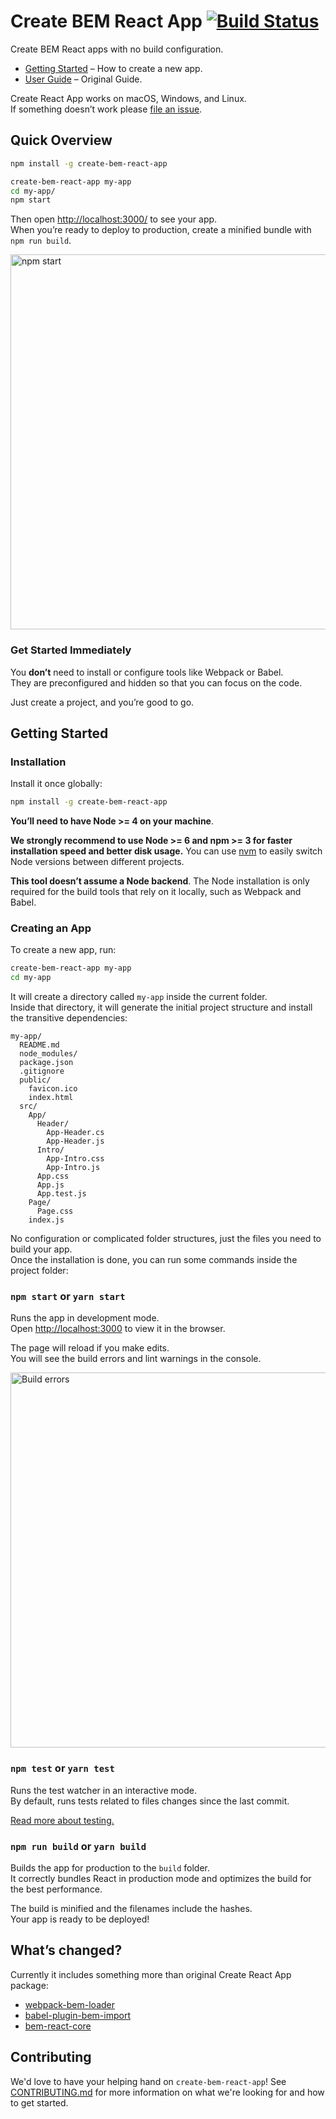 # Create BEM React App [![Build Status](https://travis-ci.org/awinogradov/create-bem-react-app.svg?branch=master)](https://travis-ci.org/awinogradov/create-bem-react-app)

Create BEM React apps with no build configuration.

* [Getting Started](#getting-started) – How to create a new app.
* [User Guide](https://github.com/facebookincubator/create-react-app) – Original Guide.

Create React App works on macOS, Windows, and Linux.<br>
If something doesn’t work please [file an issue](https://github.com/awinogradov/create-bem-react-app/issues/new).

## Quick Overview

```sh
npm install -g create-bem-react-app

create-bem-react-app my-app
cd my-app/
npm start
```

Then open [http://localhost:3000/](http://localhost:3000/) to see your app.<br>
When you’re ready to deploy to production, create a minified bundle with `npm run build`.

<img src='https://camo.githubusercontent.com/506a5a0a33aebed2bf0d24d3999af7f582b31808/687474703a2f2f692e696d6775722e636f6d2f616d794e66434e2e706e67' width='600' alt='npm start'>

### Get Started Immediately

You **don’t** need to install or configure tools like Webpack or Babel.<br>
They are preconfigured and hidden so that you can focus on the code.

Just create a project, and you’re good to go.

## Getting Started

### Installation

Install it once globally:

```sh
npm install -g create-bem-react-app
```

**You’ll need to have Node >= 4 on your machine**.

**We strongly recommend to use Node >= 6 and npm >= 3 for faster installation speed and better disk usage.** You can use [nvm](https://github.com/creationix/nvm#usage) to easily switch Node versions between different projects.

**This tool doesn’t assume a Node backend**. The Node installation is only required for the build tools that rely on it locally, such as Webpack and Babel.

### Creating an App

To create a new app, run:

```sh
create-bem-react-app my-app
cd my-app
```

It will create a directory called `my-app` inside the current folder.<br>
Inside that directory, it will generate the initial project structure and install the transitive dependencies:

```
my-app/
  README.md
  node_modules/
  package.json
  .gitignore
  public/
    favicon.ico
    index.html
  src/
    App/
      Header/
        App-Header.cs
        App-Header.js
      Intro/
        App-Intro.css
        App-Intro.js
      App.css
      App.js
      App.test.js
    Page/
      Page.css
    index.js
```

No configuration or complicated folder structures, just the files you need to build your app.<br>
Once the installation is done, you can run some commands inside the project folder:

### `npm start` or `yarn start`

Runs the app in development mode.<br>
Open [http://localhost:3000](http://localhost:3000) to view it in the browser.

The page will reload if you make edits.<br>
You will see the build errors and lint warnings in the console.

<img src='https://camo.githubusercontent.com/41678b3254cf583d3186c365528553c7ada53c6e/687474703a2f2f692e696d6775722e636f6d2f466e4c566677362e706e67' width='600' alt='Build errors'>

### `npm test` or `yarn test`

Runs the test watcher in an interactive mode.<br>
By default, runs tests related to files changes since the last commit.

[Read more about testing.](https://github.com/awinogradov/create-bem-react-app/blob/master/packages/bem-react-scripts/template/README.md#running-tests)

### `npm run build` or `yarn build`

Builds the app for production to the `build` folder.<br>
It correctly bundles React in production mode and optimizes the build for the best performance.

The build is minified and the filenames include the hashes.<br>
Your app is ready to be deployed!

## What’s changed?

Currently it includes something more than original Create React App package:

* [webpack-bem-loader](https://github.com/bem/webpack-bem-loader)
* [babel-plugin-bem-import](https://github.com/bem/babel-plugin-bem-import)
* [bem-react-core](https://github.com/bem/bem-react-core)

## Contributing

We'd love to have your helping hand on `create-bem-react-app`! See [CONTRIBUTING.md](CONTRIBUTING.md) for more information on what we're looking for and how to get started.
